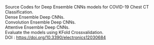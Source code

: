 Source Codes for Deep Ensemble CNNs models for COVID-19 Chest CT Classification.  
Dense Ensemble Deep CNNs.  
Convolution Ensemble Deep CNNs.  
Attentive Ensemble Deep CNNs.  
Evaluate the models using KFold Crossvalidation.  
DOI : https://doi.org/10.3390/electronics12030684
